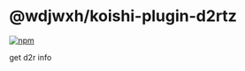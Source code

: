 # @wdjwxh/koishi-plugin-d2rtz

[![npm](https://img.shields.io/npm/v/@wdjwxh/koishi-plugin-d2rtz?style=flat-square)](https://www.npmjs.com/package/@wdjwxh/koishi-plugin-d2rtz)

get d2r info
